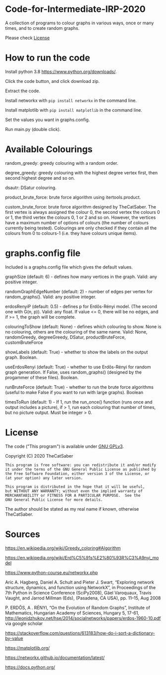 # Code-for-Intermediate-IRP-2020
A collection of programs to colour graphs in various ways, once or many times, and to create random graphs.

Please check [License](https://github.com/TheCatSaber/Code-for-Intermediate-IRP-2020/#license)

# How to run the code
Install python 3.8 https://www.python.org/downloads/.

Click the code button, and click download zip.

Extract the code.

Install networkx with `pip install networkx` in the command line.

Install matplotlib with `pip install matplotlib` in the command line.

Set the values you want in graphs.config.

Run main.py (double click).

# Available Colourings

random_greedy: greedy colouring with a random order.

degree_greedy: greedy colouring with the highest degree vertex first,
then second highest degree and so on.

dsautr: DSatur colouring.

product_brute_force: brute force algorithm using itertools.product.

custom_brute_force: brute force algorithm designed by TheCatSaber.
The first vertex is always assigned the colour 0,
the second vertex the colours 0 or 1,
the third vertex the colours 0, 1 or 2 and so on.
However, the vertices have a maximum number of options of colours
(the number of colours currently being tested).
Colourings are only checked if they contain all the colours
from 0 to colours-1 (i.e. they have colours unique items).

# graphs.config file

Included is a graphs.config file which gives the default values.

graphSize (default: 6) - defines how many vertices in the graph.
Valid: any positive integer.

randomGraphEdgeNumber (default: 2) - number of edges per vertex for random_graphs().
Valid: any positive integer.

erdosRenyiP (default: 0.5) - defines p for Erdős-Rényi model. (The second one with G(n, p)).
Valid: any float. If value <= 0, there will be no edges, and if >= 1, the graph will be complete.

colouringToShow (default: None) - defines which colouring to show.
None is no colouring, others are the colouring of the same name.
Valid: None, randomGreedy, degreeGreedy, DSatur, productBruteForce, customBruteForce

showLabels (default: True) - whether to show the labels on the output graph. Boolean.

useErdosRenyi (default: True) - whether to use Erdős-Rényi for random graph generation.
If False, uses random_graphs() (designed by the progammer of these files). Boolean.

runBruteForce (default: True) - whether to run the brute force algorithms
(useful to make False if you want to run with large graphs). Boolean

timesToRun (default: 1) - If 1, run the run_once() function
(runs once and output includes a picture), if > 1,
run each colouring that number of times, but no picture output. Must be integer > 0.

# License

The code ("This program") is available under 
[GNU GPLv3](https://www.gnu.org/licenses/gpl-3.0.en.html).
 
Copyright (C) 2020 TheCatSaber

    This program is free software: you can redistribute it and/or modify
    it under the terms of the GNU General Public License as published by
    the Free Software Foundation, either version 3 of the License, or
    (at your option) any later version.

    This program is distributed in the hope that it will be useful,
    but WITHOUT ANY WARRANTY; without even the implied warranty of
    MERCHANTABILITY or FITNESS FOR A PARTICULAR PURPOSE.  See the
    GNU General Public License for more details.

The author should be stated as my real name if known, otherwise TheCatSaber.

# Sources
https://en.wikipedia.org/wiki/Greedy_coloring#Algorithm

https://en.wikipedia.org/wiki/Erd%C5%91s%E2%80%93R%C3%A9nyi_model

https://www.python-course.eu/networkx.php

Aric A. Hagberg, Daniel A. Schult and Pieter J. Swart, “Exploring network structure, dynamics, and function using NetworkX”, in Proceedings of the 7th Python in Science Conference (SciPy2008), Gäel Varoquaux, Travis Vaught, and Jarrod Millman (Eds), (Pasadena, CA USA), pp. 11–15, Aug 2008

P. ERDŐS, A . RÉNYI, “On the Evolution of Random Graphs”, Institute of Mathematics, Hungarian Academy of Sciences, Hungary 5, 17-61, http://leonidzhukov.net/hse/2014/socialnetworks/papers/erdos-1960-10.pdf via google scholar

https://stackoverflow.com/questions/613183/how-do-i-sort-a-dictionary-by-value

https://matplotlib.org/

https://networkx.github.io/documentation/latest/ 

https://docs.python.org/


